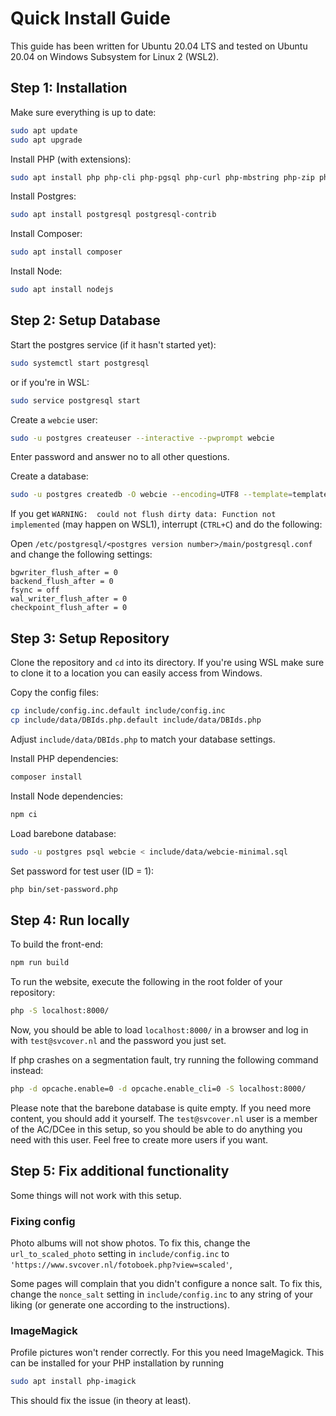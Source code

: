 # Quick Install Guide

This guide has been written for Ubuntu 20.04 LTS and tested on Ubuntu 20.04 on Windows Subsystem for Linux 2 (WSL2).

## Step 1: Installation

Make sure everything is up to date:

```bash
sudo apt update
sudo apt upgrade
```

Install PHP (with extensions):

```bash
sudo apt install php php-cli php-pgsql php-curl php-mbstring php-zip php-bcmath php-xml
```

Install Postgres:

```bash
sudo apt install postgresql postgresql-contrib
```

Install Composer:

```bash
sudo apt install composer
```

Install Node:

```bash
sudo apt install nodejs
```

## Step 2: Setup Database

Start the postgres service (if it hasn't started yet):

```bash
sudo systemctl start postgresql
```
or if you're in WSL:

```bash
sudo service postgresql start
```

Create a `webcie` user:

```bash
sudo -u postgres createuser --interactive --pwprompt webcie
```

Enter password and answer no to all other questions.

Create a database:

```bash
sudo -u postgres createdb -O webcie --encoding=UTF8 --template=template0 webcie
```

If you get `WARNING:  could not flush dirty data: Function not implemented` (may happen on WSL1), interrupt (`CTRL+C`) and do the following:  

Open `/etc/postgresql/<postgres version number>/main/postgresql.conf` and change the following settings:

```
bgwriter_flush_after = 0
backend_flush_after = 0
fsync = off
wal_writer_flush_after = 0
checkpoint_flush_after = 0
```


## Step 3: Setup Repository

Clone the repository and `cd` into its directory. If you're using WSL make sure to clone it to a location you can easily access from Windows.

Copy the config files:

```bash
cp include/config.inc.default include/config.inc
cp include/data/DBIds.php.default include/data/DBIds.php
```

Adjust `include/data/DBIds.php` to match your database settings.

Install PHP dependencies:

```bash
composer install
```

Install Node dependencies:

```bash
npm ci
```

Load barebone database:

```bash
sudo -u postgres psql webcie < include/data/webcie-minimal.sql
```

Set password for test user (ID = 1):

```bash
php bin/set-password.php
```


## Step 4: Run locally

To build the front-end:

```bash
npm run build
```

To run the website, execute the following in the root folder of your repository:

```bash
php -S localhost:8000/
```

Now, you should be able to load `localhost:8000/` in a browser and log in with `test@svcover.nl` and the password you just set.

If php crashes on a segmentation fault, try running the following command instead: 

```bash
php -d opcache.enable=0 -d opcache.enable_cli=0 -S localhost:8000/
```

Please note that the barebone database is quite empty. If you need more content, you should add it yourself. The `test@svcover.nl` user is a member of the AC/DCee in this setup, so you should be able to do anything you need with this user. Feel free to create more users if you want.


## Step 5: Fix additional functionality

Some things will not work with this setup.

### Fixing config

Photo albums will not show photos. To fix this, change the `url_to_scaled_photo` setting in `include/config.inc` to `'https://www.svcover.nl/fotoboek.php?view=scaled'`,

Some pages will complain that you didn't configure a nonce salt. To fix this, change the `nonce_salt` setting in `include/config.inc` to any string of your liking (or generate one according to the instructions).

### ImageMagick

Profile pictures won't render correctly. For this you need ImageMagick. This can be installed for your PHP installation by running

```bash
sudo apt install php-imagick
```

This should fix the issue (in theory at least).
